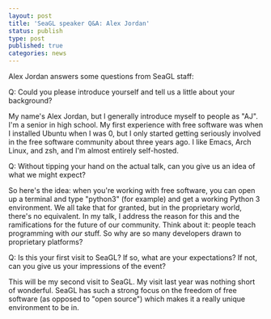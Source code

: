 ```yaml
---
layout: post
title: 'SeaGL speaker Q&A: Alex Jordan'
status: publish
type: post
published: true
categories: news
---
```


Alex Jordan answers some questions from SeaGL staff:
 
Q: Could you please introduce yourself and tell us a little about your 
background?

My name's Alex Jordan, but I generally introduce myself to people as
"AJ". I'm a senior in high school. My first experience with free
software was when I installed Ubuntu when I was 0, but I only started
getting seriously involved in the free software community about three
years ago. I like Emacs, Arch Linux, and zsh, and I'm almost entirely
self-hosted.

Q: Without tipping your hand on the actual talk, can you give us an
idea of what we might expect?

So here's the idea: when you're working with free software, you can open
up a terminal and type "python3" (for example) and get a working Python
3 environment. We all take that for granted, but in the proprietary
world, there's no equivalent. In my talk, I address the reason for this
and the ramifications for the future of our community. Think about it:
people teach programming with _our_ stuff. So why are so many developers
drawn to proprietary platforms?

Q: Is this your first visit to SeaGL? If so, what are your expectations? If
not, can you give us your impressions of the event?

This will be my second visit to SeaGL. My visit last year was nothing
short of wonderful. SeaGL has such a strong focus on the freedom of free
software (as opposed to "open source") which makes it a really unique
environment to be in.
